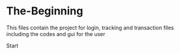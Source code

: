 # The-Beginning

This files contain the project for login, tracking and transaction files including the codes and gui for the user

Start
